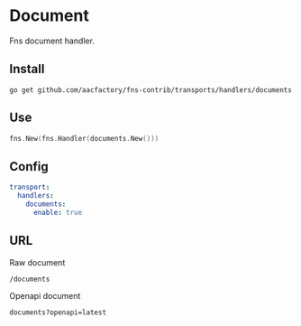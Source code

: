 # Document
Fns document handler.

## Install
```shell
go get github.com/aacfactory/fns-contrib/transports/handlers/documents
```

## Use
```go
fns.New(fns.Handler(documents.New()))
```

## Config
```yaml
transport:
  handlers:
    documents:
      enable: true
```

## URL
Raw document
```
/documents 
```
Openapi document
```
documents?openapi=latest
```